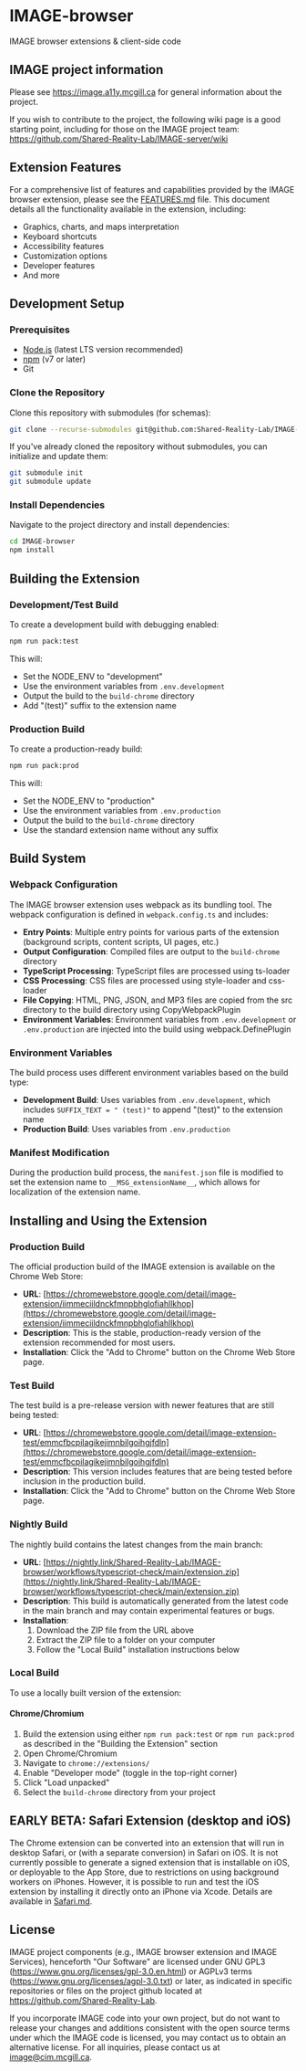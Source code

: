 # IMAGE-browser 
IMAGE browser extensions & client-side code

## IMAGE project information
Please see https://image.a11y.mcgill.ca for general information about the project.

If you wish to contribute to the project, the following wiki page is a good starting point, including for those on the IMAGE project team:
https://github.com/Shared-Reality-Lab/IMAGE-server/wiki

## Extension Features

For a comprehensive list of features and capabilities provided by the IMAGE browser extension, please see the [FEATURES.md](FEATURES.md) file. This document details all the functionality available in the extension, including:

- Graphics, charts, and maps interpretation
- Keyboard shortcuts
- Accessibility features
- Customization options
- Developer features
- And more

## Development Setup

### Prerequisites
- [Node.js](https://nodejs.org/) (latest LTS version recommended)
- [npm](https://www.npmjs.com/) (v7 or later)
- Git

### Clone the Repository
Clone this repository with submodules (for schemas):
```bash
git clone --recurse-submodules git@github.com:Shared-Reality-Lab/IMAGE-browser.git
```

If you've already cloned the repository without submodules, you can initialize and update them:
```bash
git submodule init
git submodule update
```

### Install Dependencies
Navigate to the project directory and install dependencies:
```bash
cd IMAGE-browser
npm install
```

## Building the Extension

### Development/Test Build
To create a development build with debugging enabled:
```bash
npm run pack:test
```
This will:
- Set the NODE_ENV to "development"
- Use the environment variables from `.env.development`
- Output the build to the `build-chrome` directory
- Add "(test)" suffix to the extension name

### Production Build
To create a production-ready build:
```bash
npm run pack:prod
```
This will:
- Set the NODE_ENV to "production"
- Use the environment variables from `.env.production`
- Output the build to the `build-chrome` directory
- Use the standard extension name without any suffix

## Build System

### Webpack Configuration
The IMAGE browser extension uses webpack as its bundling tool. The webpack configuration is defined in `webpack.config.ts` and includes:

- **Entry Points**: Multiple entry points for various parts of the extension (background scripts, content scripts, UI pages, etc.)
- **Output Configuration**: Compiled files are output to the `build-chrome` directory
- **TypeScript Processing**: TypeScript files are processed using ts-loader
- **CSS Processing**: CSS files are processed using style-loader and css-loader
- **File Copying**: HTML, PNG, JSON, and MP3 files are copied from the src directory to the build directory using CopyWebpackPlugin
- **Environment Variables**: Environment variables from `.env.development` or `.env.production` are injected into the build using webpack.DefinePlugin

### Environment Variables
The build process uses different environment variables based on the build type:

- **Development Build**: Uses variables from `.env.development`, which includes `SUFFIX_TEXT = " (test)"` to append "(test)" to the extension name
- **Production Build**: Uses variables from `.env.production`

### Manifest Modification
During the production build process, the `manifest.json` file is modified to set the extension name to `__MSG_extensionName__`, which allows for localization of the extension name.

## Installing and Using the Extension

### Production Build
The official production build of the IMAGE extension is available on the Chrome Web Store:
- **URL**: [https://chromewebstore.google.com/detail/image-extension/iimmeciildnckfmnpbhglofiahllkhop](https://chromewebstore.google.com/detail/image-extension/iimmeciildnckfmnpbhglofiahllkhop)
- **Description**: This is the stable, production-ready version of the extension recommended for most users.
- **Installation**: Click the "Add to Chrome" button on the Chrome Web Store page.

### Test Build
The test build is a pre-release version with newer features that are still being tested:
- **URL**: [https://chromewebstore.google.com/detail/image-extension-test/emmcfbcpilagikejimnbilgoihgjfdln](https://chromewebstore.google.com/detail/image-extension-test/emmcfbcpilagikejimnbilgoihgjfdln)
- **Description**: This version includes features that are being tested before inclusion in the production build.
- **Installation**: Click the "Add to Chrome" button on the Chrome Web Store page.

### Nightly Build
The nightly build contains the latest changes from the main branch:
- **URL**: [https://nightly.link/Shared-Reality-Lab/IMAGE-browser/workflows/typescript-check/main/extension.zip](https://nightly.link/Shared-Reality-Lab/IMAGE-browser/workflows/typescript-check/main/extension.zip)
- **Description**: This build is automatically generated from the latest code in the main branch and may contain experimental features or bugs.
- **Installation**: 
  1. Download the ZIP file from the URL above
  2. Extract the ZIP file to a folder on your computer
  3. Follow the "Local Build" installation instructions below

### Local Build
To use a locally built version of the extension:

#### Chrome/Chromium
1. Build the extension using either `npm run pack:test` or `npm run pack:prod` as described in the "Building the Extension" section
2. Open Chrome/Chromium
3. Navigate to `chrome://extensions/`
4. Enable "Developer mode" (toggle in the top-right corner)
5. Click "Load unpacked"
6. Select the `build-chrome` directory from your project

## EARLY BETA: Safari Extension (desktop and iOS)
The Chrome extension can be converted into an extension that will run in desktop Safari, or (with a separate conversion) in Safari on iOS.
It is not currently possible to generate a signed extension that is installable on iOS, or deployable to the App Store, due to restrictions on using background workers on iPhones.
However, it is possible to run and test the iOS extension by installing it directly onto an iPhone via Xcode.
Details are available in [Safari.md](Safari.md).

## License

IMAGE project components (e.g., IMAGE browser extension and IMAGE Services), henceforth "Our Software" are licensed under GNU GPL3 (https://www.gnu.org/licenses/gpl-3.0.en.html) or AGPLv3 terms (https://www.gnu.org/licenses/agpl-3.0.txt) or later, as indicated in specific repositories or files on the project github located at https://github.com/Shared-Reality-Lab.

If you incorporate IMAGE code into your own project, but do not want to release your changes and additions consistent with the open source terms under which the IMAGE code is licensed, you may contact us to obtain an alternative license. For all inquiries, please contact us at image@cim.mcgill.ca.
